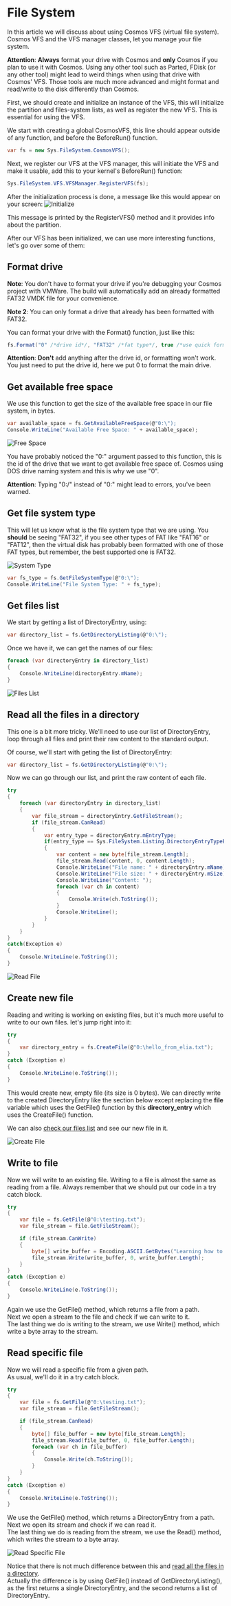 # File System

In this article we will discuss about using Cosmos VFS (virtual file system).
Cosmos VFS and the VFS manager classes, let you manage your file system.

**Attention**: **Always** format your drive with Cosmos and **only** Cosmos if you plan to use it with Cosmos. Using any other tool such as Parted, FDisk (or any other tool) might lead to weird things when using that drive with Cosmos' VFS. Those tools are much more advanced and might format and read/write to the disk differently than Cosmos.

First, we should create and initialize an instance of the VFS, this will initialize the partition and files-system lists, as well as register the new VFS.
This is essential for using the VFS.

We start with creating a global CosmosVFS, this line should appear outside of any function, and before the BeforeRun() function.

```C#
var fs = new Sys.FileSystem.CosmosVFS();
```

Next, we register our VFS at the VFS manager, this will initiate the VFS and make it usable, add this to your kernel's BeforeRun() function:

```C#
Sys.FileSystem.VFS.VFSManager.RegisterVFS(fs);
```

After the initialization process is done, a message like this would appear on your screen:
![Initialize](https://raw.githubusercontent.com/CosmosOS/Cosmos/master/Docs/articles/Kernel/images/File%20System%20Initialize.PNG)

This message is printed by the RegisterVFS() method and it provides info about the partition.

After our VFS has been initialized, we can use more interesting functions, let's go over some of them:

## Format drive

**Note**: You don't have to format your drive if you're debugging your Cosmos project with VMWare. The build will automatically add an already formatted FAT32 VMDK file for your convenience.

**Note 2**: You can only format a drive that already has been formatted with FAT32.

You can format your drive with the Format() function, just like this:

```C#
fs.Format("0" /*drive id*/, "FAT32" /*fat type*/, true /*use quick format*/);
```

**Attention**: **Don't** add anything after the drive id, or formatting won't work. You just need to put the drive id, here we put 0 to format the main drive.

## Get available free space

We use this function to get the size of the available free space in our file system, in bytes.

```C#
var available_space = fs.GetAvailableFreeSpace(@"0:\");
Console.WriteLine("Available Free Space: " + available_space);
```

![Free Space](https://raw.githubusercontent.com/CosmosOS/Cosmos/master/Docs/articles/Kernel/images/File%20System%20Free%20Space.PNG)

You have probably noticed the "0:\" argument passed to this function, this is the id of the drive that we want to get available free space of.
Cosmos using DOS drive naming system and this is why we use "0".

**Attention**: Typing "0:/" instead of "0:\" might lead to errors, you've been warned.

## Get file system type

This will let us know what is the file system type that we are using.
You **should** be seeing "FAT32", if you see other types of FAT like "FAT16" or "FAT12", then the virtual disk has probably been formatted with one of those FAT types, but remember, the best supported one is FAT32.

![System Type](https://raw.githubusercontent.com/CosmosOS/Cosmos/master/Docs/articles/Kernel/images/File%20System%20Type.PNG)

```C#
var fs_type = fs.GetFileSystemType(@"0:\");
Console.WriteLine("File System Type: " + fs_type);
```

## Get files list

We start by getting a list of DirectoryEntry, using:

```C#
var directory_list = fs.GetDirectoryListing(@"0:\");
```

Once we have it, we can get the names of our files:

```C#
foreach (var directoryEntry in directory_list)
{
    Console.WriteLine(directoryEntry.mName);
}
```

![Files List](https://raw.githubusercontent.com/CosmosOS/Cosmos/master/Docs/articles/Kernel/images/File%20System%20Files%20List.PNG)

## Read all the files in a directory

This one is a bit more tricky. We'll need to use our list of DirectoryEntry, loop through all files and print their raw content to the standard output.

Of course, we'll start with geting the list of DirectoryEntry:

```C#
var directory_list = fs.GetDirectoryListing(@"0:\");
```

Now we can go through our list, and print the raw content of each file.

```C#
try
{
    foreach (var directoryEntry in directory_list)
    {
        var file_stream = directoryEntry.GetFileStream();   
        if (file_stream.CanRead)
        {
            var entry_type = directoryEntry.mEntryType;
            if(entry_type == Sys.FileSystem.Listing.DirectoryEntryTypeEnum.File)
            {
                var content = new byte[file_stream.Length];
                file_stream.Read(content, 0, content.Length);
                Console.WriteLine("File name: " + directoryEntry.mName);
                Console.WriteLine("File size: " + directoryEntry.mSize);
                Console.WriteLine("Content: ");
                foreach (var ch in content)
                {
                    Console.Write(ch.ToString());
                }
                Console.WriteLine();
            }
        }
    }
}
catch(Exception e)
{
    Console.WriteLine(e.ToString());
}
```
![Read File](https://raw.githubusercontent.com/CosmosOS/Cosmos/master/Docs/articles/Kernel/images/File%20System%20Read%20File.PNG)

## Create new file
Reading and writing is working on existing files, but it's much more useful to write to our own files.
let's jump right into it:

```C#
try
{
    var directory_entry = fs.CreateFile(@"0:\hello_from_elia.txt");
}
catch (Exception e)
{
    Console.WriteLine(e.ToString());
}
```

This would create new, empty file (its size is 0 bytes). We can directly write to the created DirectoryEntry like the section below except replacing the **file** variable which uses the GetFile() function by this **directory_entry** which uses the CreateFile() function.

We can also [check our files list](https://github.com/CosmosOS/Cosmos/wiki/FAT-FileSystem#get-files-list) and see our new file in it.

![Create File](https://raw.githubusercontent.com/CosmosOS/Cosmos/master/Docs/articles/Kernel/images/File%20System%20Create%20File.PNG)

## Write to file

Now we will write to an existing file.
Writing to a file is almost the same as reading from a file.
Always remember that we should put our code in a try catch block.

```C#
try
{
    var file = fs.GetFile(@"0:\testing.txt");
    var file_stream = file.GetFileStream();

    if (file_stream.CanWrite)
    {
        byte[] write_buffer = Encoding.ASCII.GetBytes("Learning how to use VFS!");
        file_stream.Write(write_buffer, 0, write_buffer.Length);
    }
}
catch (Exception e)
{
    Console.WriteLine(e.ToString());
}
```

Again we use the GetFile() method, which returns a file from a path.  
Next we open a stream to the file and check if we can write to it.  
The last thing we do is writing to the stream, we use Write() method, which write a byte array to the stream.  

## Read specific file

Now we will read a specific file from a given path.  
As usual, we'll do it in a try catch block.

```C#
try
{
    var file = fs.GetFile(@"0:\testing.txt");
    var file_stream = file.GetFileStream();

    if (file_stream.CanRead)
    {
        byte[] file_buffer = new byte[file_stream.Length];
        file_stream.Read(file_buffer, 0, file_buffer.Length);
        foreach (var ch in file_buffer)
        {
            Console.Write(ch.ToString());
        }
    }
}
catch (Exception e)
{
    Console.WriteLine(e.ToString());
}
```

We use the GetFile() method, which returns a DirectoryEntry from a path.  
Next we open its stream and check if we can read it.  
The last thing we do is reading from the stream, we use the Read() method, which writes the stream to a byte array.

![Read Specific File](https://raw.githubusercontent.com/CosmosOS/Cosmos/master/Docs/articles/Kernel/images/File%20System%20Read%20Specified%20File.PNG)

Notice that there is not much difference between this and [read all the files in a directory](https://github.com/CosmosOS/Cosmos/wiki/FAT-FileSystem#read-all-the-files-in-a-directory).  
Actually the difference is by using GetFile() instead of GetDirectoryListing(), as the first returns a single DirectoryEntry, and the second returns a list of DirectoryEntry.
